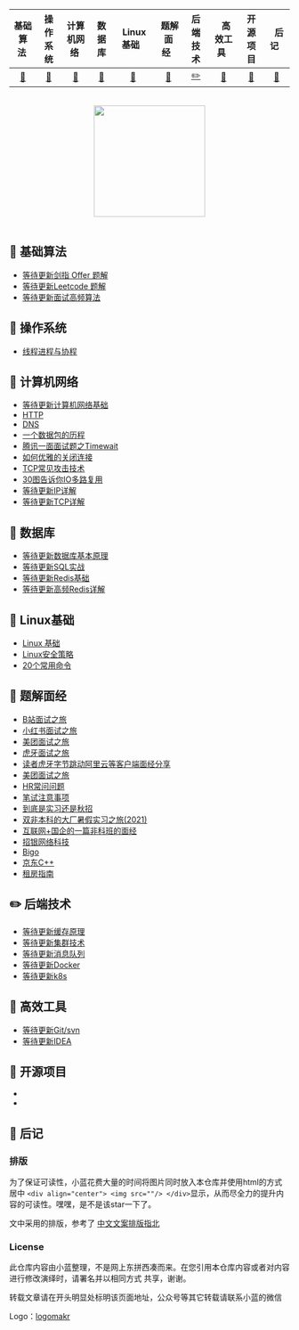 

| 基础算法&nbsp; | 操作系统 | 计算机网络&nbsp;|数据库| &nbsp;Linux基础&nbsp;&nbsp;|&nbsp;题解面经&nbsp;&nbsp;|后端技术| &nbsp;&nbsp;高效工具&nbsp;&nbsp; |开源项目| &nbsp;&nbsp;后记&nbsp;&nbsp; |
| :---: | :----: | :---: | :----: | :----: | :----: | :----: | :----: | :----: | :----: |
| [:bookmark:](#bookmark-基础算法) | [:racehorse:](#racehorse-操作系统) | [:hammer:](#hammer-计算机网络) | [:penguin:](#penguin-数据库) |[:floppy_disk:](#floppy_disk-Linux基础)| [:key:](#key-题解面经) |[:pencil2:](#pencil2-后端技术)| [:bell:​](#bell-高效工具) | [:watermelon:](#watermelon-工程思维) |[:memo:](#memo-后记)|

<br>

<div align="center">
    <img src="https://github.com/MikeCreken/Interview-site-Lan/blob/master/%E8%AE%A1%E7%AE%97%E6%9C%BA%E7%BD%91%E7%BB%9C/%E5%AD%A6%E4%B9%A0%E7%BD%91%E7%BB%9C%E4%BD%A0%E9%9C%80%E8%A6%81%E7%9F%A5%E9%81%93%E7%9A%84%E5%B7%A5%E5%85%B7/img/%E4%B8%AA%E4%BA%BA%E5%BE%AE%E4%BF%A1.png?raw=true" width="200px">
</div>

<br>

## :bookmark: 基础算法

- [等待更新剑指 Offer 题解]()
- [等待更新Leetcode 题解]()
- [等待更新面试高频算法]()

## :racehorse: 操作系统


- [线程进程与协程](https://github.com/MikeCreken/Interview-site-Lan/blob/master/操作系统/线程进程协程/进程线程协程.md)

## :hammer: 计算机网络 

- [等待更新计算机网络基础]()
- [HTTP](https://github.com/MikeCreken/Interview-site-Lan/blob/master/计算机网络/HTTP总结/HTTP总结.md)
- [DNS](https://github.com/MikeCreken/Interview-site-Lan/blob/master/计算机网络/DNS/DNS.md)
- [一个数据包的历程](https://github.com/MikeCreken/Interview-site-Lan/blob/master/计算机网络/一个数据包的浪漫历程/数据包的翻车现场漫之旅.md)
- [腾讯一面面试题之Timewait](https://github.com/MikeCreken/Interview-site-Lan/blob/master/计算机网络/TimeWait/腾讯面试题Timewait是什么.md)
- [如何优雅的关闭连接](https://github.com/MikeCreken/Interview-site-Lan/blob/master/计算机网络/如何优雅的关闭连接/如何优雅的关闭连接.md)
- [TCP常见攻击技术](https://github.com/MikeCreken/Interview-site-Lan/blob/master/计算机网络/TCP常见攻击/Tcp常见攻击.md)
- [30图告诉你IO多路复用](https://github.com/MikeCreken/Interview-site-Lan/blob/master/计算机网络/IO多路复用/30图告诉你什么是IO复用.md)
- [等待更新IP详解]()
- [等待更新TCP详解]()


## :penguin: 数据库

- [等待更新数据库基本原理]()
- [等待更新SQL实战]()
- [等待更新Redis基础]()
- [等待更新高频Redis详解]()

## :floppy_disk: Linux基础

- [Linux 基础](https://github.com/MikeCreken/Interview-site-Lan/blob/master/Linux基础进阶/Linux通用知识/需要掌握的Linux通用知识.md)
- [Linux安全策略](https://github.com/MikeCreken/Interview-site-Lan/blob/master/Linux基础进阶/Linux安全策略/Linux安全策略.md)
- [20个常用命令](https://github.com/MikeCreken/Interview-site-Lan/blob/master/Linux基础进阶/20个常用Linux命令/20个常用Linux命令.md)

## :key: 题解面经 

- [B站面试之旅](https://github.com/MikeCreken/Interview-site-Lan/blob/master/大厂面试真题详解/b站/「面试」破(B)站之旅.md)
- [小红书面试之旅](https://github.com/MikeCreken/Interview-site-Lan/blob/master/大厂面试真题详解/小红书/小红书.md)
- [美团面试之旅](https://github.com/MikeCreken/Interview-site-Lan/blob/master/大厂面试真题详解/美团/「面试」美团肝了我30+问题.md)
- [虎牙面试之旅](https://github.com/MikeCreken/Interview-site-Lan/blob/master/大厂面试真题详解/虎牙/题解虎牙面试.md)
- [读者虎牙字节跳动阿里云等客户端面经分享](https://github.com/MikeCreken/Interview-site-Lan/blob/master/大厂面试真题详解/读者虎牙字节跳动阿里云等客户端面经分享/读者虎牙字节跳动阿里云等客户端面经分享.md)
- [美团面试之旅](https://github.com/MikeCreken/Interview-site-Lan/blob/master/大厂面试真题详解/sp大佬经验分享/sp大佬经验分享.md)
- [HR常问问题](https://github.com/MikeCreken/Interview-site-Lan/blob/master/大厂面试真题详解/HR常问问题/HR常问问题.md)
- [笔试注意事项](https://github.com/MikeCreken/Interview-site-Lan/blob/master/大厂面试真题详解/笔试注意事项/笔试注意事项.md)
- [到底是实习还是秋招](https://github.com/MikeCreken/Interview-site-Lan/blob/master/大厂面试真题详解/到底是实习还是秋招/到底实习还是准备秋招.md)
- [双非本科的大厂暑假实习之旅(2021)](https://github.com/MikeCreken/Interview-site-Lan/blob/master/大厂面试真题详解/双非本科的大厂暑假实习之旅(2021)/双非本科的大厂暑假实习之旅(2021).md)
- [互联网+国企的一篇非科班的面经](https://github.com/MikeCreken/Interview-site-Lan/blob/master/大厂面试真题详解/国企+互联网非科班读者的分享/互联网+国企的一篇非科班的面经.md)
- [招银网络科技](https://github.com/MikeCreken/Interview-site-Lan/blob/master/大厂面试真题详解/招银/招银.md)
- [Bigo](https://github.com/MikeCreken/Interview-site-Lan/blob/master/大厂面试真题详解/bigo+映客直播平台面经(含答案)/bigo+映客直播平台面经(含答案).md)
- [京东C++](https://github.com/MikeCreken/Interview-site-Lan/blob/master/大厂面试真题详解/大厂面试真题详解/京东c++开发/京东.md)
- [租房指南](https://github.com/MikeCreken/Interview-site-Lan/blob/master/大厂面试真题详解/租房指南/租房看着就够了.md)


## :pencil2: 后端技术

- [等待更新缓存原理]()
- [等待更新集群技术]()
- [等待更新消息队列]()
- [等待更新Docker]()
- [等待更新k8s]()

## :pushpin: 高效工具 

- [等待更新Git/svn]()
- [等待更新IDEA]()

## :watermelon: 开源项目

- []()
- []()

## :memo: 后记

### 排版

为了保证可读性，小蓝花费大量的时间将图片同时放入本仓库并使用html的方式居中 `<div align="center"> <img src=""/> </div>`显示，从而尽全力的提升内容的可读性。嘿嘿，是不是该star一下了。

文中采用的排版，参考了 [中文文案排版指北](https://github.com/sparanoid/chinese-copywriting-guidelines/blob/master/README.zh-CN.md)



### License

此仓库内容由小蓝整理，不是网上东拼西凑而来。在您引用本仓库内容或者对内容进行修改演绎时，请署名并以相同方式
共享，谢谢。

转载文章请在开头明显处标明该页面地址，公众号等其它转载请联系小蓝的微信


Logo：[logomakr](https://logomakr.com/)

